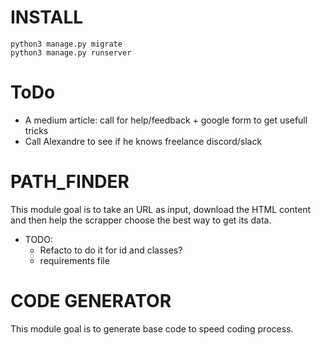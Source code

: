 # INSTALL

```
python3 manage.py migrate
python3 manage.py runserver
```

# ToDo

* A medium article: call for help/feedback + google form to get usefull tricks
* Call Alexandre to see if he knows freelance discord/slack

# PATH_FINDER
This module goal is to take an URL as input, download the HTML content and then help the scrapper
choose the best way to get its data.

* TODO:
    * Refacto to do it for id and classes?
    * requirements file


# CODE GENERATOR
This module goal is to generate base code to speed coding process.